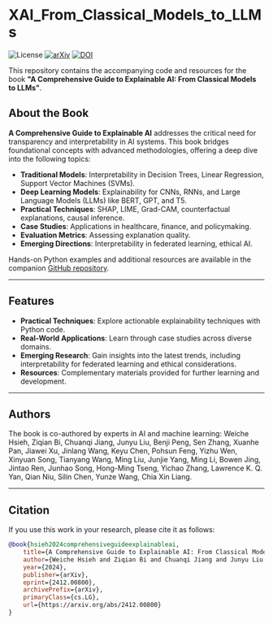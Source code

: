 # XAI_From_Classical_Models_to_LLMs

![License](https://img.shields.io/badge/License-MIT-green)
[![arXiv](https://img.shields.io/badge/arXiv-2412.00800-B31B1B.svg)](https://arxiv.org/abs/2412.00800)
[![DOI](https://img.shields.io/badge/DOI-10.48550/arXiv.2412.00800-blue)](https://doi.org/10.48550/arXiv.2412.00800)

This repository contains the accompanying code and resources for the book **"A Comprehensive Guide to Explainable AI: From Classical Models to LLMs"**.

## About the Book

**A Comprehensive Guide to Explainable AI** addresses the critical need for transparency and interpretability in AI systems. This book bridges foundational concepts with advanced methodologies, offering a deep dive into the following topics:

- **Traditional Models**: Interpretability in Decision Trees, Linear Regression, Support Vector Machines (SVMs).
- **Deep Learning Models**: Explainability for CNNs, RNNs, and Large Language Models (LLMs) like BERT, GPT, and T5.
- **Practical Techniques**: SHAP, LIME, Grad-CAM, counterfactual explanations, causal inference.
- **Case Studies**: Applications in healthcare, finance, and policymaking.
- **Evaluation Metrics**: Assessing explanation quality.
- **Emerging Directions**: Interpretability in federated learning, ethical AI.

Hands-on Python examples and additional resources are available in the companion [GitHub repository](#).

---

## Features

- **Practical Techniques**: Explore actionable explainability techniques with Python code.
- **Real-World Applications**: Learn through case studies across diverse domains.
- **Emerging Research**: Gain insights into the latest trends, including interpretability for federated learning and ethical considerations.
- **Resources**: Complementary materials provided for further learning and development.

---

## Authors

The book is co-authored by experts in AI and machine learning:
Weiche Hsieh, Ziqian Bi, Chuanqi Jiang, Junyu Liu, Benji Peng, Sen Zhang, Xuanhe Pan, Jiawei Xu, Jinlang Wang, Keyu Chen, Pohsun Feng, Yizhu Wen, Xinyuan Song, Tianyang Wang, Ming Liu, Junjie Yang, Ming Li, Bowen Jing, Jintao Ren, Junhao Song, Hong-Ming Tseng, Yichao Zhang, Lawrence K. Q. Yan, Qian Niu, Silin Chen, Yunze Wang, Chia Xin Liang.

---

## Citation

If you use this work in your research, please cite it as follows:

```bibtex
@book{hsieh2024comprehensiveguideexplainableai,
    title={A Comprehensive Guide to Explainable AI: From Classical Models to LLMs},
    author={Weiche Hsieh and Ziqian Bi and Chuanqi Jiang and Junyu Liu and Benji Peng and Sen Zhang and Xuanhe Pan and Jiawei Xu and Jinlang Wang and Keyu Chen and Pohsun Feng and Yizhu Wen and Xinyuan Song and Tianyang Wang and Ming Liu and Junjie Yang and Ming Li and Bowen Jing and Jintao Ren and Junhao Song and Hong-Ming Tseng and Yichao Zhang and Lawrence K. Q. Yan and Qian Niu and Silin Chen and Yunze Wang and Chia Xin Liang},
    year={2024},
    publisher={arXiv},
    eprint={2412.00800},
    archivePrefix={arXiv},
    primaryClass={cs.LG},
    url={https://arxiv.org/abs/2412.00800}
}
```
